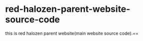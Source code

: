 # red-halozen-parent-website-source-code
this is red halozen parent website(main website source code).==
